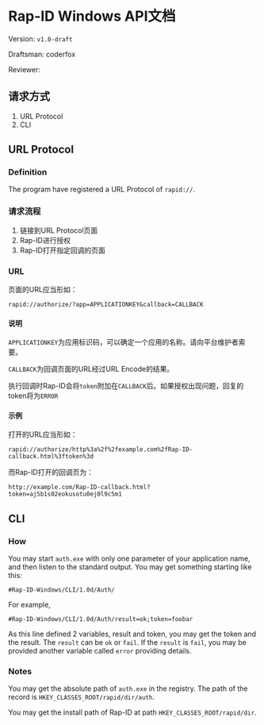 Rap-ID Windows API文档
=====

Version: `v1.0-draft`

Draftsman: coderfox

Reviewer:

请求方式
-----

1. URL Protocol
2. CLI

URL Protocol
-----

### Definition

The program have registered a URL Protocol of `rapid://`.

### 请求流程

1. 链接到URL Protocol页面
2. Rap-ID进行授权
3. Rap-ID打开指定回调的页面

### URL

页面的URL应当形如：

```
rapid://authorize/?app=APPLICATIONKEY&callback=CALLBACK
```

#### 说明

`APPLICATIONKEY`为应用标识码，可以确定一个应用的名称。请向平台维护者索要。

`CALLBACK`为回调页面的URL经过URL Encode的结果。

执行回调时Rap-ID会将`token`附加在`CALLBACK`后。如果授权出现问题，回复的token将为`ERROR`

#### 示例

打开的URL应当形如：

```
rapid://authorize/http%3a%2f%2fexample.com%2fRap-ID-callback.html%3ftoken%3d
```

而Rap-ID打开的回调页为：

```
http://example.com/Rap-ID-callback.html?token=aj5b1s02eokusotu0ej0l9c5m1
```

CLI
-----

### How

You may start `auth.exe` with only one parameter of your application name, and
then listen to the standard output. You may get something starting like this:

```
#Rap-ID-Windows/CLI/1.0d/Auth/
```

For example,

```
#Rap-ID-Windows/CLI/1.0d/Auth/result=ok;token=foobar
```

As this line defined 2 variables, result and token, you may get the token and the
result. The `result` can be `ok` or `fail`. If the `result` is `fail`, you may be
provided another variable called `error` providing details.

### Notes

You may get the absolute path of `auth.exe` in the registry. The path of the record
is `HKEY_CLASSES_ROOT/rapid/dir/auth`.

You may get the install path of Rap-ID at path `HKEY_CLASSES_ROOT/rapid/dir`.